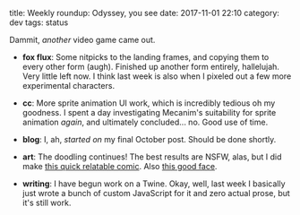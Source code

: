 title: Weekly roundup: Odyssey, you see
date: 2017-11-01 22:10
category: dev
tags: status

Dammit, _another_ video game came out.

- **fox flux**: Some nitpicks to the landing frames, and copying them to every other form (augh).  Finished up another form entirely, hallelujah.  Very little left now.  I think last week is also when I pixeled out a few more experimental characters.

- **cc**: More sprite animation UI work, which is incredibly tedious oh my goodness.  I spent a day investigating Mecanim's suitability for sprite animation _again_, and ultimately concluded...  no.  Good use of time.

- **blog**: I, ah, _started on_ my final October post.  Should be done shortly.

- **art**: The doodling continues!  The best results are NSFW, alas, but I did make [this quick relatable comic](https://twitter.com/eevee/status/924427298022998016).  Also [this good face](https://twitter.com/eevee/status/925268278808780800).

- **writing**: I have begun work on a Twine.  Okay, well, last week I basically just wrote a bunch of custom JavaScript for it and zero actual prose, but it's still work.
